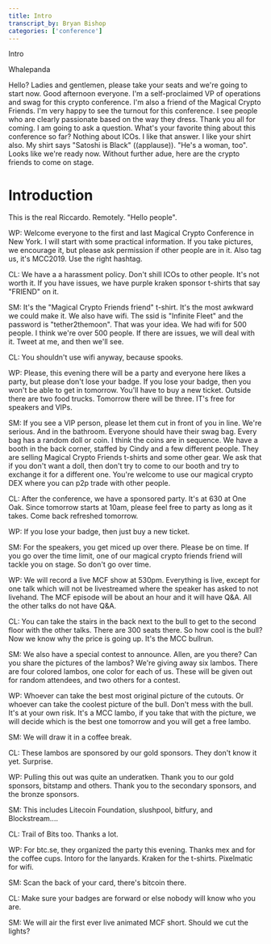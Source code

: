 ```yaml
---
title: Intro
transcript_by: Bryan Bishop
categories: ['conference']
---
```


Intro

Whalepanda

Hello? Ladies and gentlemen, please take your seats and we're going to start now. Good afternoon everyone. I'm a self-proclaimed VP of operations and swag for this crypto conference. I'm also a friend of the Magical Crypto Friends. I'm very happy to see the turnout for this conference. I see people who are clearly passionate based on the way they dress. Thank you all for coming. I am going to ask a question. What's your favorite thing about this conference so far? Nothing about ICOs. I like that answer. I like your shirt also. My shirt says "Satoshi is Black" ((applause)). "He's a woman, too". Looks like we're ready now. Without further adue, here are the crypto friends to come on stage.

# Introduction

This is the real Riccardo. Remotely. "Hello people".

WP: Welcome everyone to the first and last Magical Crypto Conference in New York. I will start with some practical information. If you take pictures, we encourage it, but please ask permission if other people are in it. Also tag us, it's MCC2019. Use the right hashtag.

CL: We have a a harassment policy. Don't shill ICOs to other people. It's not worth it. If you have issues, we have purple kraken sponsor t-shirts that say "FRIEND" on it.

SM: It's the "Magical Crypto Friends friend" t-shirt. It's the most awkward we could make it. We also have wifi. The ssid is "Infinite Fleet" and the password is "tether2themoon". That was your idea. We had wifi for 500 people. I think we're over 500 people. If there are issues, we will deal with it. Tweet at me, and then we'll see.

CL: You shouldn't use wifi anyway, because spooks.

WP: Please, this evening there will be a party and everyone here likes a party, but please don't lose your badge. If you lose your badge, then you won't be able to get in tomorrow. You'll have to buy a new ticket. Outside there are two food trucks. Tomorrow there will be three. IT's free for speakers and VIPs.

SM: If you see a VIP person, please let them cut in front of you in line. We're serious. And in the bathroom. Everyone should have their swag bag. Every bag has a random doll or coin. I think the coins are in sequence. We have a booth in the back corner, staffed by Cindy and a few different people. They are selling Magical Crypto Friends t-shirts and some other gear. We ask that if you don't want a doll, then don't try to come to our booth and try to exchange it for a different one. You're welcome to use our magical crypto DEX where you can p2p trade with other people.

CL: After the conference, we have a sponsored party. It's at 630 at One Oak. Since tomorrow starts at 10am, please feel free to party as long as it takes. Come back refreshed tomorrow.

WP: If you lose your badge, then just buy a new ticket.

SM: For the speakers, you get miced up over there. Please be on time. If you go over the time limit, one of our magical crypto friends friend will tackle you on stage. So don't go over time.

WP: We will record a live MCF show at 530pm. Everything is live, except for one talk which will not be livestreamed where the speaker has asked to not livehand. The MCF episode will be about an hour and it will have Q&A. All the other talks do not have Q&A.

CL: You can take the stairs in the back next to the bull to get to the second floor with the other talks. There are 300 seats there. So how cool is the bull? Now we know why the price is going up. It's the MCC bullrun.

SM: We also have a special contest to announce. Allen, are you there? Can you share the pictures of the lambos? We're giving away six lambos. There are four colored lambos, one color for each of us. These will be given out for random attendees, and two others for a contest.

WP: Whoever can take the best most original picture of the cutouts. Or whoever can take the coolest picture of the bull. Don't mess with the bull. It's at your own risk. It's a MCC lambo, if you take that with the picture, we will decide which is the best one tomorrow and you will get a free lambo.

SM: We will draw it in a coffee break.

CL: These lambos are sponsored by our gold sponsors. They don't know it yet. Surprise.

WP: Pulling this out was quite an underatken. Thank you to our gold sponsors, bitstamp and others. Thank you to the secondary sponsors, and the bronze sponsors.

SM: This includes Litecoin Foundation, slushpool, bitfury, and Blockstream....

CL: Trail of Bits too. Thanks a lot.

WP: For btc.se, they organized the party this evening. Thanks mex and for the coffee cups. Intoro for the lanyards. Kraken for the t-shirts. Pixelmatic for wifi.

SM: Scan the back of your card, there's bitcoin there.

CL: Make sure your badges are forward or else nobody will know who you are.

SM: We will air the first ever live animated MCF short. Should we cut the lights?








